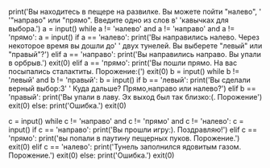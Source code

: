 print('Вы находитесь в пещере на развилке. Вы можете пойти "налево", '
      '"направо" или "прямо". Введите одно из слов в'
      'кавычках для выбора.')
a = input()
while a != 'налево' and a != 'направо' and a != 'прямо':
    a = input()
if a == 'налево':
    print('Вы направились налево. Через некоторое время вы дошли до'
          ' двух тунелей. Вы выберете "левый" или "правый"?')
elif a == 'направо':
    print('Вы направились направо. Вы упали в орбрыв.')
    exit(0)
elif a == 'прямо':
    print('Вы пошли прямо. На вас посыпались сталактиты. Порожение:(')
    exit(0)
b = input()
while b != 'левый' and b != 'правый':
    b = input()
if b == 'левый':
    print('Вы сделали верный выбор:3'
          ' Куда дальше? Прямо,направо или налево?')
elif b == 'правый':
    print('Вы упали в лаву. Эх выход был так близко:(. Порожение')
    exit(0)
else:
    print('Ошибка.')
    exit(0)

c = input()
while c != 'направо' and c != 'прямо' and c != 'налево':
    c = input()
if c == 'направо':
    print('Вы прошли игру:). Поздравляю!')
elif c == 'прямо':
    print('вы попали в паутину пещерных пуков. Порожение.')
    exit(0)
elif c == 'налево':
    print('Тунель заполнился ядовитым газом. Порожение.')
    exit(0)
else:
    print('Ошибка.')
    exit(0)
